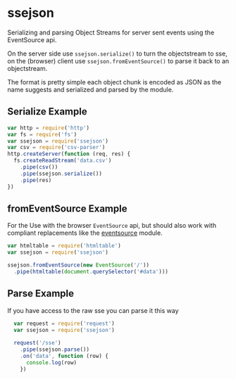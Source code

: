 # ssejson

Serializing and parsing Object Streams for server sent events using the EventSource api.

On the server side use `ssejson.serialize()` to turn the objectstream to sse, on the
(browser) client use `ssejson.fromEventSource()` to parse it back to an objectstream.


The format is pretty simple each object chunk is encoded as JSON as the name suggests
and serialized and parsed by the module.

## Serialize Example
```js
var http = require('http')
var fs = require('fs')
var ssejson = require('ssejson')
var csv = require('csv-parser')
http.createServer(function (req, res) {
  fs.createReadStream('data.csv')
    .pipe(csv())
    .pipe(ssejson.serialize())
    .pipe(res)
})
```

## fromEventSource Example

For the Use with the browser `EventSource` api, but should also work with compliant replacements like the 
[eventsource](https://www.npmjs.org/package/eventsource) module.

```js
var htmltable = require('htmltable')
var ssejson = require('ssejson')

ssejson.fromEventSource(new EventSource('/'))
  .pipe(htmltable(document.querySelector('#data')))
```

## Parse Example

If you have access to the raw sse you can parse it this way

```js
  var request = require('request')
  var ssejson = require('ssejson')
  
  request('/sse')
    .pipe(ssejson.parse())
    .on('data', function (row) {
      console.log(row)
    })
```